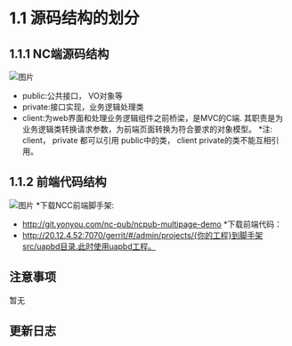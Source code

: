 # 1.1	源码结构的划分
 ## 1.1.1	NC端源码结构
 ![图片]("image/1.1-01.jpg")
* public:公共接口， VO对象等 
* private:接口实现，业务逻辑处理类
* client:为web界面和处理业务逻辑组件之前桥梁，是MVC的C端. 其职责是为业务逻辑类转换请求参数，为前端页面转换为符合要求的对象模型。
*注: client， private 都可以引用 public中的类， client private的类不能互相引用。

 ## 1.1.2	前端代码结构
 ![图片]("image/1.1-02.jpg")
*下载NCC前端脚手架:
*    http://git.yonyou.com/nc-pub/ncpub-multipage-demo
*下载前端代码：
*    http://20.12.4.52:7070/gerrit/#/admin/projects/{你的工程}到脚手架src/uapbd目录.此时使用uapbd工程。


 ## 注意事项

 暂无

 ## 更新日志